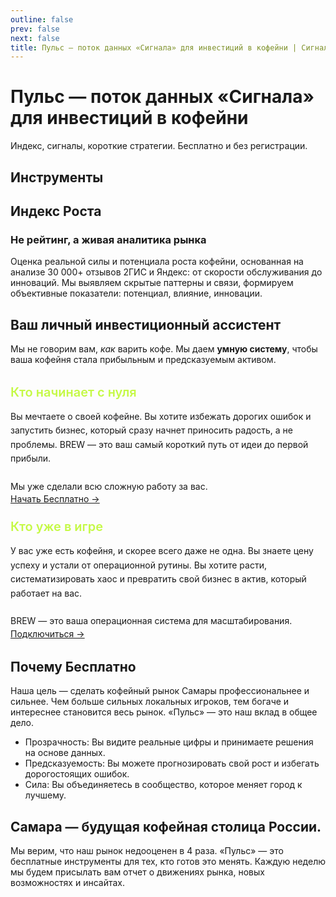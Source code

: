 ```yaml
---
outline: false
prev: false
next: false
title: Пульс — поток данных «Сигнала» для инвестиций в кофейни | Сигнал
---
```


# Пульс — поток данных «Сигнала» для инвестиций в кофейни

Индекс, сигналы, короткие стратегии. Бесплатно и без регистрации.

## Инструменты

<IndexPlans />

## Индекс Роста

### Не рейтинг, а живая аналитика рынка

Оценка реальной силы и потенциала роста кофейни, основанная на анализе 30 000+ отзывов 2ГИС и Яндекс: от скорости обслуживания до инноваций.
Мы выявляем скрытые паттерны и связи, формируем объективные показатели: потенциал, влияние, инновации.

<IndexAbout />

## Ваш личный инвестиционный ассистент

Мы не говорим вам, *как* варить кофе. Мы даем **умную систему**, чтобы ваша кофейня стала прибыльным и предсказуемым активом.

<div style="display: grid; grid-template-columns: repeat(auto-fit, minmax(300px, 1fr)); gap: 1.5rem; margin: 2rem 0;">

  <div class="project-card">
    <div>
      <h3 style="color: #C5F946; margin: 0 0 1rem 0; font-size: 1.25rem; font-weight: 600;">Кто начинает с нуля</h3>
      <p style="margin: 0; line-height: 1.6; color: var(--vp-c-text-1);">Вы мечтаете о своей кофейне. Вы хотите избежать дорогих ошибок и запустить бизнес, который сразу начнет приносить радость, а не проблемы. BREW — это ваш самый короткий путь от идеи до первой прибыли. <br><br> Мы уже сделали всю сложную работу за вас.</p>
    </div>
    <a href="/brew/membership" class="project-button">
      Начать Бесплатно →
    </a>
  </div>

  <div class="project-card">
    <div>
      <h3 style="color: #C5F946; margin: 0 0 1rem 0; font-size: 1.25rem; font-weight: 600;">Кто уже в игре</h3>
      <p style="margin: 0; line-height: 1.6; color: var(--vp-c-text-1);">У вас уже есть кофейня, и скорее всего даже не одна. Вы знаете цену успеху и устали от операционной рутины. Вы хотите расти, систематизировать хаос и превратить свой бизнес в актив, который работает на вас. <br><br> BREW — это ваша операционная система для масштабирования.</p>
    </div>
    <a href="/brew/membership" class="project-button">
      Подключиться →
    </a>
  </div>

</div>

<style>
/* Контейнер для карточек - используем уникальные классы */
.features-container-brew {
  display: grid !important;
  grid-template-columns: 1fr 1fr !important;
  gap: 16px !important;
  margin: 32px 0 !important;
}

/* --- СТИЛИ КАРТОЧКИ --- */
.feature-card-brew {
  background-color: #f6f6f7 !important;
  border: none !important;
  border-radius: 12px !important;
  padding: 24px 20px !important;
  height: 100% !important;
}

/* Стили для ТЁМНОЙ темы */
:root.dark .feature-card-brew {
  background-color: var(--vp-c-bg-soft) !important;
}

/* --- СТИЛИ ЗАГОЛОВКА --- */
.feature-card-brew h3 {
  color: var(--vp-c-text-1) !important;
  font-size: 15px !important;
  line-height: 1.3 !important;
  margin-top: 0 !important;
  margin-bottom: 8px !important;
  font-weight: 600 !important;
}

/* Цвет заголовка для ТЁМНОЙ темы */
:root.dark .feature-card-brew h3 {
  color: #c5f946 !important;
}

.feature-card-brew p {
  color: var(--vp-c-text-2) !important;
  font-size: 12px !important;
  line-height: 1.5 !important;
  margin: 0 !important;
}

/* Мобильная адаптация */
@media (max-width: 640px) {
  .features-container-brew {
    grid-template-columns: 1fr !important;
  }
}
</style>

## Почему Бесплатно

Наша цель — сделать кофейный рынок Самары профессиональнее и сильнее. Чем больше сильных локальных игроков, тем богаче и интереснее становится весь рынок. «Пульс» — это наш вклад в общее дело.

- Прозрачность: Вы видите реальные цифры и принимаете решения на основе данных.
- Предсказуемость: Вы можете прогнозировать свой рост и избегать дорогостоящих ошибок.
- Сила: Вы объединяетесь в сообщество, которое меняет город к лучшему.

## Самара — будущая кофейная столица России.

Мы верим, что наш рынок недооценен в 4 раза. «Пульс» — это бесплатные инструменты для тех, кто готов это менять. Каждую неделю мы будем присылать вам отчет о движениях рынка, новых возможностях и инсайтах.

<PulseSubscribeBanner />
